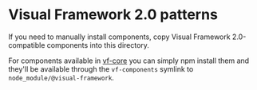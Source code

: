 # Visual Framework 2.0 patterns

If you need to manually install components, copy Visual Framework 2.0-compatible
components into this directory.

For components available in [vf-core](https://github.com/visual-framework/vf-core)
you can simply npm install them and they'll be available through the `vf-components`
symlink to `node_module/@visual-framework`.
